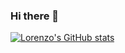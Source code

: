 ### Hi there 👋

[![Lorenzo's GitHub stats](https://github-readme-stats.vercel.app/api?username=br3sc4&theme=dark&show_icons=true)](https://github.com/anuraghazra/github-readme-stats)

<!--
**br3sc4/br3sc4** is a ✨ _special_ ✨ repository because its `README.md` (this file) appears on your GitHub profile.

Here are some ideas to get you started:

- 🔭 I’m currently working on ...
- 🌱 I’m currently learning ...
- 👯 I’m looking to collaborate on ...
- 🤔 I’m looking for help with ...
- 💬 Ask me about ...
- 📫 How to reach me: ...
- 😄 Pronouns: ...
- ⚡ Fun fact: ...
-->
